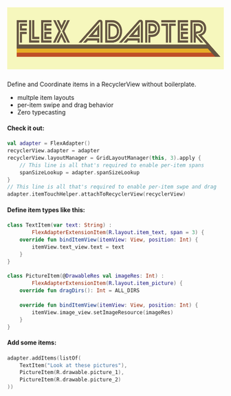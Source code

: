 <h1 align="center">
    <img src="web/wordmark.png">
</h1>

Define and Coordinate items in a RecyclerView without boilerplate.

* multple item layouts
* per-item swipe and drag behavior
* Zero typecasting

#### Check it out:

```kotlin
val adapter = FlexAdapter()
recyclerView.adapter = adapter
recyclerView.layoutManager = GridLayoutManager(this, 3).apply {
    // This line is all that's required to enable per-item spans
    spanSizeLookup = adapter.spanSizeLookup
}
// This line is all that's required to enable per-item swpe and drag
adapter.itemTouchHelper.attachToRecyclerView(recyclerView)
```

#### Define item types like this:
``` kotlin
class TextItem(var text: String) :
        FlexAdapterExtensionItem(R.layout.item_text, span = 3) {
    override fun bindItemView(itemView: View, position: Int) {
        itemView.text_view.text = text
    }
}

class PictureItem(@DrawableRes val imageRes: Int) :
        FlexAdapterExtensionItem(R.layout.item_picture) {
    override fun dragDirs(): Int = ALL_DIRS

    override fun bindItemView(itemView: View, position: Int) {
        itemView.image_view.setImageResource(imageRes)
    }
}
```

#### Add some items:
```kotlin
adapter.addItems(listOf(
    TextItem("Look at these pictures"),
    PictureItem(R.drawable.picture_1),
    PictureItem(R.drawable.picture_2)
))
```